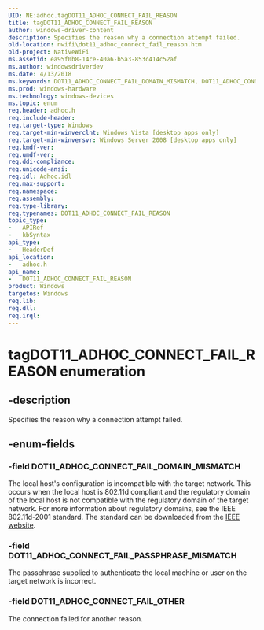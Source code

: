```yaml
---
UID: NE:adhoc.tagDOT11_ADHOC_CONNECT_FAIL_REASON
title: tagDOT11_ADHOC_CONNECT_FAIL_REASON
author: windows-driver-content
description: Specifies the reason why a connection attempt failed.
old-location: nwifi\dot11_adhoc_connect_fail_reason.htm
old-project: NativeWiFi
ms.assetid: ea95f0b8-14ce-40a6-b5a3-853c414c52af
ms.author: windowsdriverdev
ms.date: 4/13/2018
ms.keywords: DOT11_ADHOC_CONNECT_FAIL_DOMAIN_MISMATCH, DOT11_ADHOC_CONNECT_FAIL_OTHER, DOT11_ADHOC_CONNECT_FAIL_PASSPHRASE_MISMATCH, DOT11_ADHOC_CONNECT_FAIL_REASON, DOT11_ADHOC_CONNECT_FAIL_REASON enumeration [NativeWIFI], adhoc/DOT11_ADHOC_CONNECT_FAIL_DOMAIN_MISMATCH, adhoc/DOT11_ADHOC_CONNECT_FAIL_OTHER, adhoc/DOT11_ADHOC_CONNECT_FAIL_PASSPHRASE_MISMATCH, adhoc/DOT11_ADHOC_CONNECT_FAIL_REASON, nwifi.dot11_adhoc_connect_fail_reason, tagDOT11_ADHOC_CONNECT_FAIL_REASON
ms.prod: windows-hardware
ms.technology: windows-devices
ms.topic: enum
req.header: adhoc.h
req.include-header: 
req.target-type: Windows
req.target-min-winverclnt: Windows Vista [desktop apps only]
req.target-min-winversvr: Windows Server 2008 [desktop apps only]
req.kmdf-ver: 
req.umdf-ver: 
req.ddi-compliance: 
req.unicode-ansi: 
req.idl: Adhoc.idl
req.max-support: 
req.namespace: 
req.assembly: 
req.type-library: 
req.typenames: DOT11_ADHOC_CONNECT_FAIL_REASON
topic_type:
-	APIRef
-	kbSyntax
api_type:
-	HeaderDef
api_location:
-	adhoc.h
api_name:
-	DOT11_ADHOC_CONNECT_FAIL_REASON
product: Windows
targetos: Windows
req.lib: 
req.dll: 
req.irql: 
---
```


# tagDOT11_ADHOC_CONNECT_FAIL_REASON enumeration


## -description


Specifies the reason why a connection attempt failed. 


## -enum-fields




### -field DOT11_ADHOC_CONNECT_FAIL_DOMAIN_MISMATCH

The local host's configuration is incompatible with the target network. This occurs when the local host is 802.11d compliant and the regulatory domain of the local host is not compatible with the regulatory domain of the target network. For more information about regulatory domains, see the IEEE 802.11d-2001 standard. The standard can be downloaded from the <a href="Http://go.microsoft.com/fwlink/p/?linkid=83977">IEEE website</a>.


### -field DOT11_ADHOC_CONNECT_FAIL_PASSPHRASE_MISMATCH

The passphrase supplied to authenticate the local machine or user on the target network is incorrect.


### -field DOT11_ADHOC_CONNECT_FAIL_OTHER

The connection failed for another reason.

